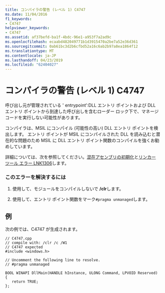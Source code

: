 ```yaml
---
title: コンパイラの警告 (レベル 1) C4747
ms.date: 11/04/2016
f1_keywords:
- C4747
helpviewer_keywords:
- C4747
ms.assetid: af37befd-ba1f-4bdc-96e1-a953f7a2ad9c
ms.openlocfilehash: ecaabd482049771b1d3915470a2be7a52e36d361
ms.sourcegitcommit: 0ab61bc3d2b6cfbd52a16c6ab2b97a8ea1864f12
ms.translationtype: MT
ms.contentlocale: ja-JP
ms.lasthandoff: 04/23/2019
ms.locfileid: "62404027"
---
```

# <a name="compiler-warning-level-1-c4747"></a>コンパイラの警告 (レベル 1) C4747

呼び出し元が管理されている ' entrypoint':DLL エントリ ポイントおよび DLL エントリ ポイントから到達した呼び出しを含むローダー ロック下で、マネージ コードを実行しない可能性があります。

コンパイラは、MSIL にコンパイル (可能性の高い) DLL エントリ ポイントを検出します。  エントリ ポイントが MSIL にコンパイルされた DLL を読み込むと潜在的な問題のため MSIL に DLL エントリ ポイント関数のコンパイルを強くお勧めしています。

詳細については、次を参照してください。[混在アセンブリの初期化](../../dotnet/initialization-of-mixed-assemblies.md)と[リンカー ツール エラー LNK1306](../../error-messages/tool-errors/linker-tools-error-lnk1306.md)します。

### <a name="to-correct-this-error"></a>このエラーを解決するには

1. 使用して、モジュールをコンパイルしないで **/clr**します。

1. 使用して、エントリ ポイント関数をマーク`#pragma unmanaged`します。

## <a name="example"></a>例

次の例では、C4747 が生成されます。

```
// C4747.cpp
// compile with: /clr /c /W1
// C4747 expected
#include <windows.h>

// Uncomment the following line to resolve.
// #pragma unmanaged

BOOL WINAPI DllMain(HANDLE hInstance, ULONG Command, LPVOID Reserved) {
   return TRUE;
};
```